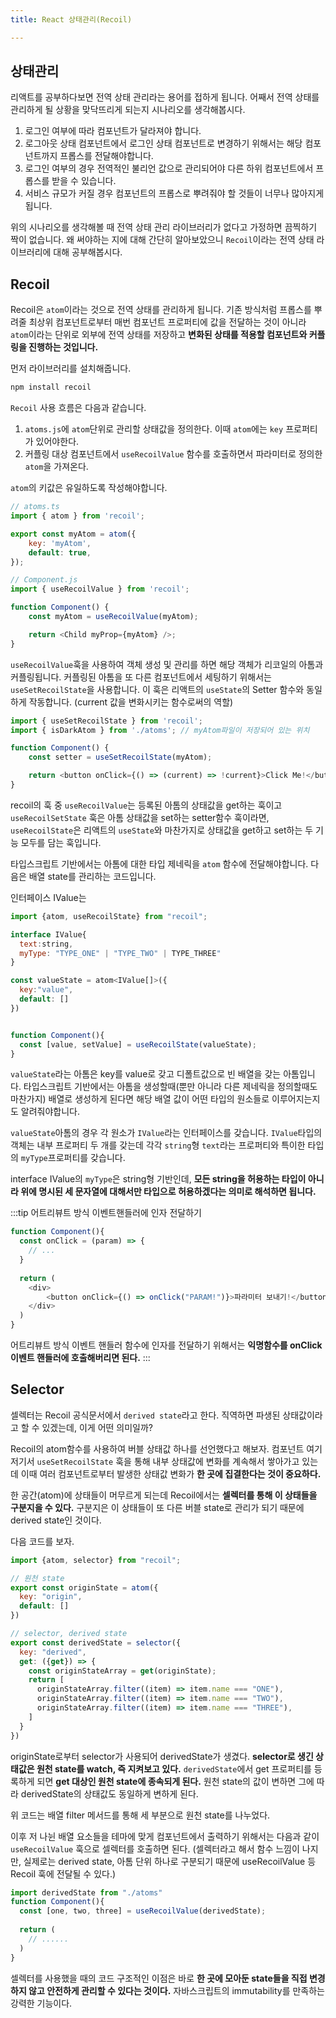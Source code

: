 ```yaml
---
title: React 상태관리(Recoil)

---
```

## 상태관리

리액트를 공부하다보면 전역 상태 관리라는 용어를 접하게 됩니다. 어째서 전역 상태를 관리하게 될 상황을 맞닥뜨리게 되는지 시나리오를 생각해봅시다.

1. 로그인 여부에 따라 컴포넌트가 달라져야 합니다.
2. 로그아웃 상태 컴포넌트에서 로그인 상태 컴포넌트로 변경하기 위해서는 해당 컴포넌트까지 프롭스를 전달해야합니다.
3. 로그인 여부의 경우 전역적인 불리언 값으로 관리되어야 다른 하위 컴포넌트에서 프롭스를 받을 수 있습니다.
4. 서비스 규모가 커질 경우 컴포넌트의 프롭스로 뿌려줘야 할 것들이 너무나 많아지게 됩니다.

위의 시나리오를 생각해볼 때 전역 상태 관리 라이브러리가 없다고 가정하면 끔찍하기 짝이 없습니다. 왜 써야하는 지에 대해 간단히 알아보았으니 `Recoil`이라는 전역 상태 라이브러리에 대해 공부해봅시다.

## Recoil

Recoil은 `atom`이라는 것으로 전역 상태를 관리하게 됩니다. 기존 방식처럼 프롭스를 뿌려줄 최상위 컴포넌트로부터 매번 컴포넌트 프로퍼티에 값을 전달하는 것이 아니라 `atom`이라는 단위로 외부에 전역 상태를 저장하고 **변화된 상태를 적용할 컴포넌트와 커플링을 진행하는 것입니다.**

먼저 라이브러리를 설치해줍니다.

```sh
npm install recoil
```

`Recoil` 사용 흐름은 다음과 같습니다.

1. `atoms.js`에 `atom`단위로 관리할 상태값을 정의한다. 이때 `atom`에는 `key` 프로퍼티가 있어야한다.
2. 커플링 대상 컴포넌트에서 `useRecoilValue` 함수를 호출하면서 파라미터로 정의한 `atom`을 가져온다.

`atom`의 키값은 유일하도록 작성해야합니다.

```js
// atoms.ts
import { atom } from 'recoil';

export const myAtom = atom({
    key: 'myAtom',
    default: true,
});
```

```js
// Component.js
import { useRecoilValue } from 'recoil';

function Component() {
    const myAtom = useRecoilValue(myAtom);

    return <Child myProp={myAtom} />;
}
```

`useRecoilValue`훅을 사용하여 객체 생성 및 관리를 하면 해당 객체가 리코일의 아톰과 커플링됩니다. 커플링된 아톰을 또 다른 컴포넌트에서 세팅하기 위해서는 `useSetRecoilState`을 사용합니다. 이 훅은 리액트의 `useState`의 Setter 함수와 동일하게 작동합니다. (current 값을 변화시키는 함수로써의 역할)

```javascript
import { useSetRecoilState } from 'recoil';
import { isDarkAtom } from './atoms'; // myAtom파일이 저장되어 있는 위치

function Component() {
    const setter = useSetRecoilState(myAtom);

    return <button onClick={() => (current) => !current}>Click Me!</button>;
}
```

recoil의 훅 중 `useRecoilValue`는 등록된 아톰의 상태값을 get하는 훅이고 `useRecoilSetState` 훅은 아톰 상태값을 set하는 setter함수 훅이라면, `useRecoilState`은 리액트의 `useState`와 마찬가지로 상태값을 get하고 set하는 두 기능 모두를 담는 훅입니다.

타입스크립트 기반에서는 아톰에 대한 타입 제네릭을 `atom` 함수에 전달해야합니다. 다음은 배열 state를 관리하는 코드입니다.

인터페이스 IValue는 

```javascript
import {atom, useRecoilState} from "recoil";

interface IValue{
  text:string,
  myType: "TYPE_ONE" | "TYPE_TWO" | TYPE_THREE"
}

const valueState = atom<IValue[]>({
  key:"value",
  default: []
})


function Component(){
  const [value, setValue] = useRecoilState(valueState);
}  
```

`valueState`라는 아톰은 key를 value로 갖고 디폴트값으로 빈 배열을 갖는 아톰입니다. 타입스크립트 기반에서는 아톰을 생성할때(뿐만 아니라 다른 제네릭을 정의할때도 마찬가지) 배열로 생성하게 된다면 해당 배열 값이 어떤 타입의 원소들로 이루어지는지도 알려줘야합니다.

`valueState`아톰의 경우 각 원소가 `IValue`라는 인터페이스를 갖습니다. `IValue`타입의 객체는 내부 프로퍼티 두 개를 갖는데 각각 `string`형 `text`라는 프로퍼티와 특이한 타입의 `myType`프로퍼티를 갖습니다.

interface IValue의 `myType`은 string형 기반인데, **모든 string을 허용하는 타입이 아니라 위에 명시된 세 문자열에 대해서만 타입으로 허용하겠다는 의미로 해석하면 됩니다.**

:::tip 어트리뷰트 방식 이벤트핸들러에 인자 전달하기
```javascript
function Component(){
  const onClick = (param) => {
    // ...
  }
  
  return (
    <div>
    	<button onClick={() => onClick("PARAM!")}>파라미터 보내기!</button>
    </div>
  )
}
```
어트리뷰트 방식 이벤트 핸들러 함수에 인자를 전달하기 위해서는 **익명함수를 onClick 이벤트 핸들러에 호출해버리면 된다.**
:::

## Selector
셀렉터는 Recoil 공식문서에서 `derived state`라고 한다. 직역하면 파생된 상태값이라고 할 수 있겠는데, 이게 어떤 의미일까?

Recoil의 atom함수를 사용하여 버블 상태값 하나를 선언했다고 해보자. 컴포넌트 여기 저기서 `useSetRecoilState` 훅을 통해 내부 상태값에 변화를 계속해서 쌓아가고 있는데 이때 여러 컴포넌트로부터 발생한 상태값 변화가 **한 곳에 집결한다는 것이 중요하다.** 

한 공간(atom)에 상태들이 머무르게 되는데 Recoil에서는 **셀렉터를 통해 이 상태들을 구분지을 수 있다.** 구분지은 이 상태들이 또 다른 버블 state로 관리가 되기 때문에 derived state인 것이다.

다음 코드를 보자.
```javascript
import {atom, selector} from "recoil";

// 원천 state
export const originState = atom({
  key: "origin",
  default: []
})

// selector, derived state
export const derivedState = selector({
  key: "derived",
  get: ({get}) => {
    const originStateArray = get(originState);
    return [
      originStateArray.filter((item) => item.name === "ONE"),
      originStateArray.filter((item) => item.name === "TWO"),
      originStateArray.filter((item) => item.name === "THREE"),
    ]
  }
})
```

originState로부터 selector가 사용되어 derivedState가 생겼다. **selector로 생긴 상태값은 원천 state를 watch, 즉 지켜보고 있다.** `derivedState`에서 get 프로퍼티를 등록하게 되면 **get 대상인 원천 state에 종속되게 된다.** 원천 state의 값이 변하면 그에 따라 derivedState의  상태값도 동일하게 변하게 된다.

위 코드는 배열 filter 메서드를 통해 세 부분으로 원천 state를 나누었다.

이후 저 나뉜 배열 요소들을 테마에 맞게 컴포넌트에서 출력하기 위해서는 다음과 같이 `useRecoilValue` 훅으로 셀렉터를 호출하면 된다. (셀렉터라고 해서 함수 느낌이 나지만, 실제로는 derived state, 아톰 단위 하나로 구분되기 때문에 useRecoilValue 등 Recoil 훅에 전달될 수 있다.)

```javascript
import derivedState from "./atoms"
function Component(){
  const [one, two, three] = useRecoilValue(derivedState);
  
  return (
    // ......
  )
}
```

셀렉터를 사용했을 때의 코드 구조적인 이점은 바로 **한 곳에 모아둔 state들을 직접 변경하지 않고 안전하게 관리할 수 있다는 것이다.** 자바스크립트의 immutability를 만족하는 강력한 기능이다.

